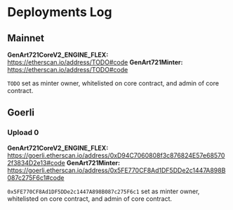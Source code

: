 # Deployments Log

## Mainnet

**GenArt721CoreV2_ENGINE_FLEX:** https://etherscan.io/address/TODO#code
**GenArt721Minter:** https://etherscan.io/address/TODO#code

`TODO` set as minter owner, whitelisted on core contract, and admin of core contract.

## Goerli

### Upload 0

**GenArt721CoreV2_ENGINE_FLEX:** https://goerli.etherscan.io/address/0xD94C7060808f3c876824E57e685702f3834D2e13#code
**GenArt721Minter:** https://goerli.etherscan.io/address/0x5FE770CF8Ad1DF5DDe2c1447A898B087c275F6c1#code

`0x5FE770CF8Ad1DF5DDe2c1447A898B087c275F6c1` set as minter owner, whitelisted on core contract, and admin of core contract.
